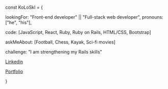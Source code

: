 const KoLoSkI = {

  lookingFor: "Front-end developer" || "Full-stack web developer",
  pronouns: ["he", "his"],
  
  code: [JavaScript, React, Ruby, Ruby on Rails, HTML/CSS, Bootstrap]
   
  askMeAbout: [Football, Chess, Kayak, Sci-fi movies]
  
  challenge: "I am strengthening my Rails skills"

  [Linkedin](https://www.linkedin.com/in/igor-koloski/)
  
  [Portfolio](https://igorkol91.github.io/MyPortfolio/)
     
}
